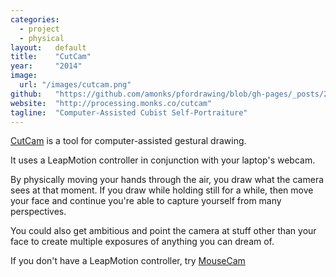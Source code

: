 ```yaml
---
categories:
  - project
  - physical
layout:   default
title:    "CutCam"
year:     "2014"
image:
  url: "/images/cutcam.png"
github:   "https://github.com/amonks/pfordrawing/blob/gh-pages/_posts/2014-09-17-cutcam.html"
website:  "http://processing.monks.co/cutcam"
tagline:  "Computer-Assisted Cubist Self-Portraiture"
---
```

[CutCam](http://processing.monks.co/cutcam) is a tool for computer-assisted gestural drawing.

It uses a LeapMotion controller in conjunction with your laptop's webcam.

By physically moving your hands through the air, you draw what the camera sees at that moment. If you draw while holding still for a while, then move your face and continue you're able to capture yourself from many perspectives.

You could also get ambitious and point the camera at stuff other than your face to create multiple exposures of anything you can dream of.

If you don't have a LeapMotion controller, try [MouseCam](http://processing.monks.co/mousecam)
